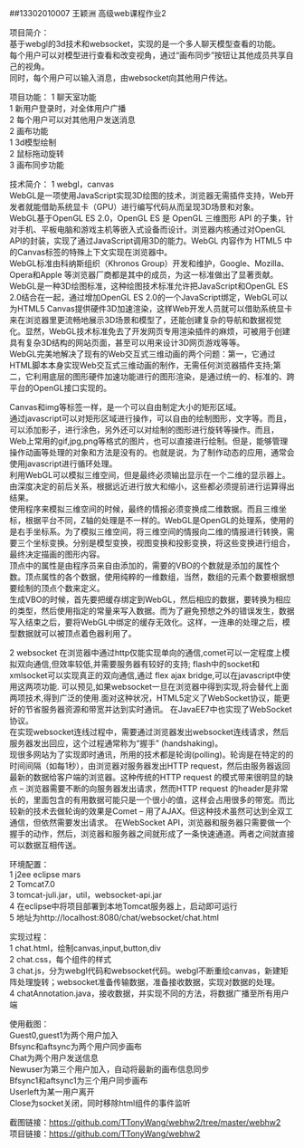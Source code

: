 ##13302010007 王颖洲 高级web课程作业2

项目简介：  
基于webgl的3d技术和websocket，实现的是一个多人聊天模型查看的功能。  
每个用户可以对模型进行查看和改变视角，通过“画布同步”按钮让其他成员共享自己的视角。  
同时，每个用户可以输入消息，由websocket向其他用户传达。

项目功能：
1 聊天室功能  
    1 新用户登录时，对全体用户广播  
    2 每个用户可以对其他用户发送消息  
2 画布功能  
    1 3d模型绘制  
    2 鼠标拖动旋转  
    3 画布同步功能  

技术简介：
1 webgl，canvas  
WebGL是一项使用JavaScript实现3D绘图的技术，浏览器无需插件支持，Web开发者就能借助系统显卡（GPU）进行编写代码从而呈现3D场景和对象。  
WebGL基于OpenGL ES 2.0，OpenGL ES 是 OpenGL 三维图形 API 的子集，针对手机、平板电脑和游戏主机等嵌入式设备而设计。浏览器内核通过对OpenGL API的封装，实现了通过JavaScript调用3D的能力。WebGL 内容作为 HTML5 中的Canvas标签的特殊上下文实现在浏览器中。  
WebGL标准由科纳斯组织（Khronos Group）开发和维护，Google、Mozilla、Opera和Apple 等浏览器厂商都是其中的成员，为这一标准做出了显著贡献。  
WebGL是一种3D绘图标准，这种绘图技术标准允许把JavaScript和OpenGL ES 2.0结合在一起，通过增加OpenGL ES 2.0的一个JavaScript绑定，WebGL可以为HTML5 Canvas提供硬件3D加速渲染，这样Web开发人员就可以借助系统显卡来在浏览器里更流畅地展示3D场景和模型了，还能创建复杂的导航和数据视觉化。显然，WebGL技术标准免去了开发网页专用渲染插件的麻烦，可被用于创建具有复杂3D结构的网站页面，甚至可以用来设计3D网页游戏等等。  
WebGL完美地解决了现有的Web交互式三维动画的两个问题：第一，它通过HTML脚本本身实现Web交互式三维动画的制作，无需任何浏览器插件支持;第二，它利用底层的图形硬件加速功能进行的图形渲染，是通过统一的、标准的、跨平台的OpenGL接口实现的。

Canvas和img等标签一样，是一个可以自由制定大小的矩形区域。  
通过javascript可以对矩形区域进行操作，可以自由的绘制图形，文字等。而且，可以添加影子，进行涂色，另外还可以对绘制的图形进行旋转等操作。而且，Web上常用的gif,jpg,png等格式的图片，也可以直接进行绘制。但是，能够管理操作动画等处理的对象和方法是没有的。也就是说，为了制作动态的应用，通常会使用javascript进行循环处理。  
利用WebGL可以模拟三维空间，但是最终必须输出显示在一个二维的显示器上。由深度决定的前后关系，根据远近进行放大和缩小，这些都必须提前进行运算得出结果。  
使用程序来模拟三维空间的时候，最终的情报必须变换成二维数据。而且三维坐标，根据平台不同，Z轴的处理是不一样的。WebGL是OpenGL的处理系，使用的是右手坐标系。为了模拟三维空间，将三维空间的情报向二维的情报进行转换，需要三个坐标变换。分别是模型变换，视图变换和投影变换，将这些变换进行组合，最终决定描画的图形内容。  
顶点中的属性是由程序员来自由添加的，需要的VBO的个数就是添加的属性个数。顶点属性的各个数据，使用纯粹的一维数组，当然，数组的元素个数要根据想要绘制的顶点个数来定义。  
生成VBO的时候，首先要把缓存绑定到WebGL，然后相应的数据，要转换为相应的类型，然后使用指定的常量来写入数据。而为了避免预想之外的错误发生，数据写入结束之后，要将WebGL中绑定的缓存无效化。这样，一连串的处理之后，模型数据就可以被顶点着色器利用了。

2 websocket
在浏览器中通过http仅能实现单向的通信,comet可以一定程度上模拟双向通信,但效率较低,并需要服务器有较好的支持; flash中的socket和xmlsocket可以实现真正的双向通信,通过 flex ajax bridge,可以在javascript中使用这两项功能. 可以预见,如果websocket一旦在浏览器中得到实现,将会替代上面两项技术,得到广泛的使用.面对这种状况，HTML5定义了WebSocket协议，能更好的节省服务器资源和带宽并达到实时通讯。
在JavaEE7中也实现了WebSocket协议。  
	在实现websocket连线过程中，需要通过浏览器发出websocket连线请求，然后服务器发出回应，这个过程通常称为“握手” (handshaking)。  
	现很多网站为了实现即时通讯，所用的技术都是轮询(polling)。轮询是在特定的的时间间隔（如每1秒），由浏览器对服务器发出HTTP request，然后由服务器返回最新的数据给客户端的浏览器。这种传统的HTTP request 的模式带来很明显的缺点 – 浏览器需要不断的向服务器发出请求，然而HTTP request 的header是非常长的，里面包含的有用数据可能只是一个很小的值，这样会占用很多的带宽。而比较新的技术去做轮询的效果是Comet – 用了AJAX。但这种技术虽然可达到全双工通信，但依然需要发出请求。
在WebSocket API，浏览器和服务器只需要做一个握手的动作，然后，浏览器和服务器之间就形成了一条快速通道。两者之间就直接可以数据互相传送。

环境配置：  
1 j2ee eclipse mars  
2 Tomcat7.0  
3 tomcat-juli.jar，util，websocket-api.jar  
4 在eclipse中将项目部署到本地Tomcat服务器上，启动即可运行  
5 地址为http://localhost:8080/chat/websocket/chat.html 

实现过程：  
1 chat.html，绘制canvas,input,button,div  
2 chat.css，每个组件的样式  
3 chat.js，分为webgl代码和websocket代码。webgl不断重绘canvas，新建矩阵处理旋转；websocket准备传输数据，准备接收数据，实现对数据的处理。  
4 chatAnnotation.java，接收数据，并实现不同的方法，将数据广播至所有用户端 

使用截图：  
Guest0,guest1为两个用户加入  
Bfsync和aftsync为两个用户同步画布  
Chat为两个用户发送信息  
Newuser为第三个用户加入，自动将最新的画布信息同步  
Bfsync1和aftsync1为三个用户同步画布  
Userleft为某一用户离开  
Close为socket关闭，同时移除html组件的事件监听

截图链接：<https://github.com/TTonyWang/webhw2/tree/master/webhw2>   
项目链接：<https://github.com/TTonyWang/webhw2>
